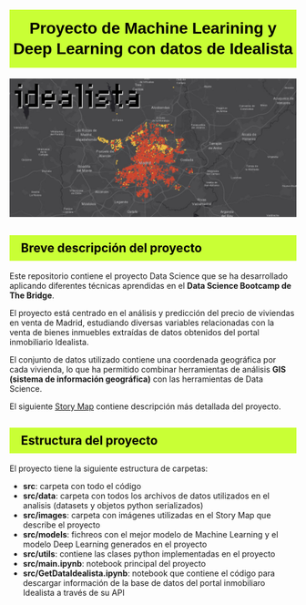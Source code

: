 <a id="top"></a><h1 style="background:#C9FF35; border:0; color:black; padding-top:15px; padding-bottom:15px; text-align: center; font: normal 1rem/1.5rem 'bernino-regular',Verdana,Arial,Geneva,sans-serif !important; font-weight: 700 !important; font-size: 1.75rem !important; line-height: 2.25rem !important; letter-spacing: -0.00625rem !important; vertical-align: baseline !important;">Proyecto de Machine Learining y Deep Learning con datos de Idealista</h1>

![logo](logo_project.jpg)

<a id="proyecto"></a><h2 style='background:#C9FF35; border:0; color:black; padding-top:10px; padding-bottom:10px; padding-left:20px'>Breve descripción del proyecto</h2>

Este repositorio contiene el proyecto Data Science que se ha desarrollado aplicando diferentes técnicas aprendidas en el **Data Science Bootcamp de The Bridge**.

El proyecto está centrado en el análisis y predicción del precio de viviendas en venta de Madrid, estudiando diversas variables relacionadas con la venta de bienes inmuebles extraídas de datos obtenidos del portal inmobiliario Idealista.

El conjunto de datos utilizado contiene una coordenada geográfica por cada vivienda, lo que ha permitido combinar herramientas de análisis **GIS (sistema de información geográfica)** con las herramientas de Data Science.

El siguiente [Story Map](https://storymaps.arcgis.com/stories/6cc01a1558154305aa16e974cd669584) contiene descripción más detallada del proyecto.

<a id="proyecto"></a><h2 style='background:#C9FF35; border:0; color:black; padding-top:10px; padding-bottom:10px; padding-left:20px'>Estructura del proyecto</h2>

El proyecto tiene la siguiente estructura de carpetas:
- **src**: carpeta con todo el código
- **src/data**: carpeta con todos los archivos de datos utilizados en el analisis (datasets y objetos python serializados)
- **src/images**: carpeta con imágenes utilizadas en el Story Map que describe el proyecto
- **src/models**: fichreos con el mejor modelo de Machine Learning y el modelo Deep Learning generados en el proyecto
- **src/utils**: contiene las clases python implementadas en el proyecto
- **src/main.ipynb**: notebook principal del proyecto
- **src/GetDataIdealista.ipynb**: notebook que contiene el código para descargar información de la base de datos del portal inmobiliaro Idealista a través de su API
